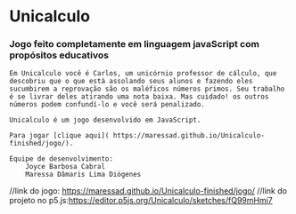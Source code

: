 # Unicalculo
### Jogo feito completamente em linguagem javaScript com propósitos educativos
    Em Unicalculo você é Carlos, um unicórnio professor de cálculo, que descobriu que o que está assolando seus alunos e fazendo eles sucumbirem a reprovação são os maléficos números primos. Seu trabalho é se livrar deles atirando uma nota baixa. Mas cuidado! os outros números podem confundí-lo e você será penalizado.
    
    Unicalculo é um jogo desenvolvido em JavaScript.
    
    Para jogar [clique aqui]( https://maressad.github.io/Unicalculo-finished/jogo/). 
    
    Equipe de desenvolvimento: 
        Joyce Barbosa Cabral
        Maressa Dâmaris Lima Diógenes 

//link do jogo: https://maressad.github.io/Unicalculo-finished/jogo/
//link do projeto no p5.js:https://editor.p5js.org/Unicalculo/sketches/fQ99mHmi7

